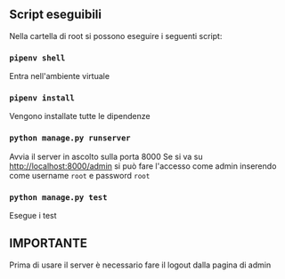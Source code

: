## Script eseguibili

Nella cartella di root si possono eseguire i seguenti script:

### `pipenv shell`
Entra nell'ambiente virtuale

### `pipenv install`
Vengono installate tutte le dipendenze

### `python manage.py runserver`
Avvia il server in ascolto sulla porta 8000
Se si va su [http://localhost:8000/admin](http://localhost:8000/admin) si può fare l'accesso come admin inserendo come username `root` e password `root`

### `python manage.py test`
Esegue i test

## IMPORTANTE
Prima di usare il server è necessario fare il logout dalla pagina di admin

